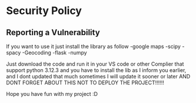 # Security Policy

## Reporting a Vulnerability

If you want to use it just install the library as follow
-google maps
-scipy
-spacy
-Geocoding
-flask
-numpy

Just download the code and run it in your VS code or other Complier that support python 3.12.3 and you have to install the lib as I inform you earlier, and I dont updated that much sometimes I will update it sooner or later
AND DONT FORGET ABOUT THIS NOT TO DEPLOY THE PROJECT!!!!!!

Hope you have fun with my project :D

